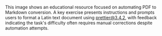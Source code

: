 This image shows an educational resource focused on automating PDF to Markdown conversion. A key exercise presents instructions and prompts users to format a Latin text document using prettier@3.4.2, with feedback indicating the task's difficulty often requires manual corrections despite automation attempts.